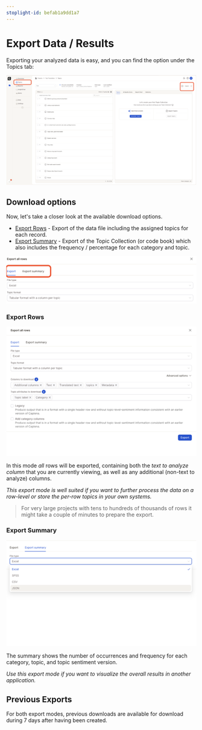 ```yaml
---
stoplight-id: befab1a9dd1a7
---
```


# Export Data / Results

Exporting your analyzed data is easy, and you can find the option under the Topics tab:

![Screenshot 2024-12-08 at 21.39.56.png](<../assets/images/Screenshot 2024-12-08 at 21-2.39.56.png>)


## Download options
Now, let's take a closer look at the available download options.

* [Export Rows](#1-export-rows) - Export of the data file including the assigned topics for each record. 
* [Export Summary](#2-export-summary) - Export of the Topic Collection (or code book) which also includes the frequency / percentage for each category and topic.

![Screenshot 2024-12-08 at 21.43.17.png](<../assets/images/Screenshot 2024-12-08 at 21.43.17.png>)



### Export Rows

![Screenshot 2024-12-08 at 21.42.28.png](<../assets/images/Screenshot 2024-12-08 at 21.42.28.png>)


In this mode *all* rows will be exported, containing both the *text to analyze column* that you are currently viewing, as well as any additional (non-text to analyze) columns.

*This export mode is well suited if you want to further process the data on a row-level or store the per-row topics in your own systems.*

<!-- theme: info -->

> For very large projects with tens to hundreds of thousands of rows it might take a couple of minutes to prepare the export.

### Export Summary

![Screenshot 2024-12-08 at 21.44.59.png](<../assets/images/Screenshot 2024-12-08 at 21.44.59.png>)


The summary shows the number of occurrences and frequency for each category, topic, and topic sentiment version.

*Use this export mode if you want to visualize the overall results in another application.*

## Previous Exports

For both export modes, previous downloads are available for download during 7 days after having been created.
